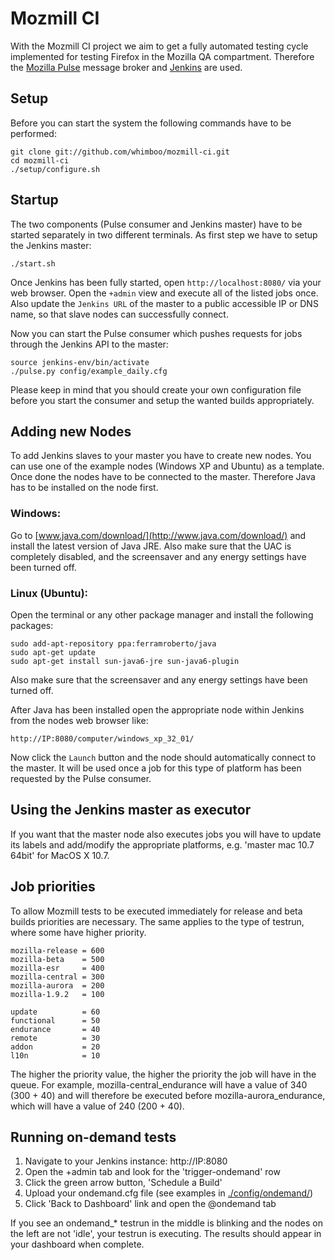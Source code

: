 # Mozmill CI
With the Mozmill CI project we aim to get a fully automated testing cycle implemented for testing Firefox in the Mozilla QA compartment. Therefore the [Mozilla Pulse](http://pulse.mozilla.org/) message broker and [Jenkins](http://jenkins-ci.org/) are used.

## Setup
Before you can start the system the following commands have to be performed:

    git clone git://github.com/whimboo/mozmill-ci.git
    cd mozmill-ci
    ./setup/configure.sh

## Startup
The two components (Pulse consumer and Jenkins master) have to be started separately in two different terminals. As first step we have to setup the Jenkins master:

    ./start.sh

Once Jenkins has been fully started, open `http://localhost:8080/` via your web browser. Open the `+admin` view and execute all of the listed jobs once. Also update the `Jenkins URL` of the master to a public accessible IP or DNS name, so that slave nodes can successfully connect.

Now you can start the Pulse consumer which pushes requests for jobs through the Jenkins API to the master:

    source jenkins-env/bin/activate
    ./pulse.py config/example_daily.cfg

Please keep in mind that you should create your own configuration file before you start the consumer and setup the wanted builds appropriately.

## Adding new Nodes
To add Jenkins slaves to your master you have to create new nodes. You can use one of the example nodes (Windows XP and Ubuntu) as a template. Once done the nodes have to be connected to the master. Therefore Java has to be installed on the node first.

### Windows:
Go to [www.java.com/download/](http://www.java.com/download/) and install the latest version of Java JRE. Also make sure that the UAC is completely disabled, and the screensaver and any energy settings have been turned off.

### Linux (Ubuntu):
Open the terminal or any other package manager and install the following packages:

    sudo add-apt-repository ppa:ferramroberto/java
    sudo apt-get update
    sudo apt-get install sun-java6-jre sun-java6-plugin

Also make sure that the screensaver and any energy settings have been turned off.

After Java has been installed open the appropriate node within Jenkins from the nodes web browser like:

    http://IP:8080/computer/windows_xp_32_01/

Now click the `Launch` button and the node should automatically connect to the master. It will be used once a job for this type of platform has been requested by the Pulse consumer.

## Using the Jenkins master as executor
If you want that the master node also executes jobs you will have to update its labels and add/modify the appropriate platforms, e.g. 'master mac 10.7 64bit' for MacOS X 10.7.

## Job priorities
To allow Mozmill tests to be executed immediately for release and beta builds priorities are necessary. The same applies to the type of testrun, where some have higher priority.

    mozilla-release = 600
    mozilla-beta    = 500
    mozilla-esr     = 400
    mozilla-central = 300
    mozilla-aurora  = 200
    mozilla-1.9.2   = 100
    
    update          = 60
    functional      = 50
    endurance       = 40
    remote          = 30
    addon           = 20
    l10n            = 10

The higher the priority value, the higher the priority the job will have in the queue. For example, mozilla-central_endurance will have a value of 340 (300 + 40) and will therefore be executed before mozilla-aurora_endurance, which will have a value of 240 (200 + 40).

## Running on-demand tests
1. Navigate to your Jenkins instance: http://IP:8080
2. Open the +admin tab and look for the 'trigger-ondemand' row
3. Click the green arrow button, 'Schedule a Build'
4. Upload your ondemand.cfg file (see examples in [./config/ondemand/](https://github.com/whimboo/mozmill-ci/tree/master/config/ondemand))
5. Click 'Back to Dashboard' link and open the @ondemand tab

If you see an ondemand_* testrun in the middle is blinking and the nodes on the left are not 'idle', your testrun is executing. The results should appear in your dashboard when complete.
